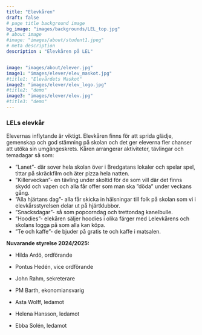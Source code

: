 ```yaml
---
title: "Elevkåren"
draft: false
# page title background image
bg_image: "images/backgrounds/LEL_top.jpg"
# about image
#image: "images/about/student1.jpeg"
# meta description
description : "Elevkåren på LEL"


image: "images/about/elever.jpg"
image1: "images/elever/elev_maskot.jpg"
#title1: "Elevårdets Maskot" 
image2: "images/elever/elev_logo.jpg"
#title2: "demo" 
image3: "images/elever/elev.jpg"
#title3: "demo" 
---
```


### LELs elevkår


Elevernas inflytande är viktigt. Elevkåren finns för att sprida glädje, gemenskap och god stämning på skolan och det ger eleverna fler chanser att utöka sin umgängeskrets. Kåren arrangerar aktiviteter, tävlingar och temadagar så som:

- ”Lanet”- där sover hela skolan över i Bredgatans lokaler och spelar spel, tittar på skräckfilm och äter pizza hela natten.
- ”Killerveckan”- en tävling under skoltid för de som vill där det finns skydd och vapen och alla får offer som man ska ”döda” under veckans gång. 
- ”Alla hjärtans dag”- alla får skicka in hälsningar till folk på skolan som vi i elevkårsstyrelsen delar ut på hjärtklubbor. 
- ”Snacksdagar”- så som popcorndag och trettondag kanelbulle.
- ”Hoodies”- elekåren säljer hoodies i olika färger med Lelevkårens och skolans logga på som alla kan köpa. 
- ”Te och kaffe”- de bjuder på gratis te och kaffe i matsalen.


**Nuvarande styrelse 2024/2025:**

* Hilda Ardö, ordförande

* Pontus Hedén, vice ordförande

* John Rahm, sekreterare

* PM Barth, ekonomiansvarig

* Asta Wolff, ledamot

* Helena Hansson, ledamot

* Ebba Solén, ledamot

<br></br>